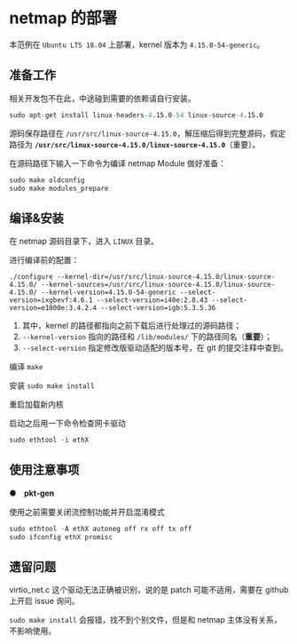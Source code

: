 # **netmap** 的部署

本范例在 `Ubuntu LTS 18.04` 上部署，kernel 版本为 `4.15.0-54-generic`。

## **准备工作**

相关开发包不在此，中途碰到需要的依赖请自行安装。

```s
sudo apt-get install linux-headers-4.15.0-54 linux-source-4.15.0
```

源码保存路径在 `/usr/src/linux-source-4.15.0`，解压缩后得到完整源码，假定路径为 **`/usr/src/linux-source-4.15.0/linux-source-4.15.0`**（重要）。

在源码路径下输入一下命令为编译 netmap Module 做好准备：

```s
sudo make oldconfig
sudo make modules_prepare
```

## **编译&安装**

在 netmap 源码目录下，进入 `LINUX` 目录。

进行编译前的配置：

```shell
./configure --kernel-dir=/usr/src/linux-source-4.15.0/linux-source-4.15.0/ --kernel-sources=/usr/src/linux-source-4.15.0/linux-source-4.15.0/ --kernel-version=4.15.0-54-generic --select-version=ixgbevf:4.6.1 --select-version=i40e:2.8.43 --select-version=e1000e:3.4.2.4 --select-version=igb:5.3.5.36
```

1. 其中，kernel 的路径都指向之前下载后进行处理过的源码路径；
2. `--kernel-version` 指向的路径和 `/lib/modules/` 下的路径同名（**重要**）；
3. `--select-version` 指定修改版驱动适配的版本号，在 git 的提交注释中查到。

编译 `make`

安装 `sudo make install`

重启加载新内核

启动之后用一下命令检查网卡驱动

```s
sudo ethtool -i ethX
```

## **使用注意事项**

●　**pkt-gen**

使用之前需要关闭流控制功能并开启混淆模式

```s
sudo ethtool -A ethX autoneg off rx off tx off
sudo ifconfig ethX promisc
```
## **遗留问题**

virtio_net.c 这个驱动无法正确被识别，说的是 patch 可能不适用，需要在 github 上开启 issue 询问。

`sudo make install` 会报错，找不到个别文件，但是和 netmap 主体没有关系，不影响使用。

